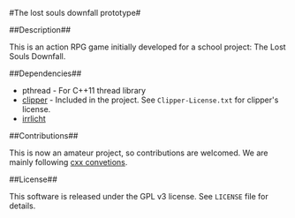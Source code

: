 #The lost souls downfall prototype#

##Description##

This is an action RPG game initially developed for a school
project: The Lost Souls Downfall.

##Dependencies##

- pthread - For C++11 thread library
- [clipper](http://www.angusj.com/delphi/clipper.php) - Included in the project.
  See `Clipper-License.txt` for clipper's license.
- [irrlicht](http://irrlicht.sourceforge.net/)

##Contributions##

This is now an amateur project, so contributions are welcomed. We are mainly following [cxx convetions](http://www.c-xx.com/ccc/ccc.php).

##License##

This software is released under the GPL v3 license. See `LICENSE` file
for details.
